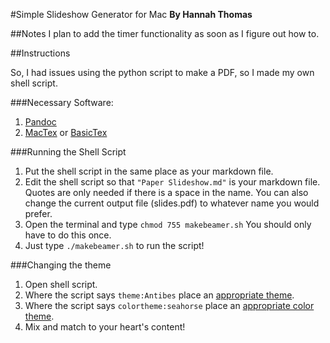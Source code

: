 #Simple Slideshow Generator for Mac
**By Hannah Thomas**

##Notes
I plan to add the timer functionality as soon as I figure out how to.

##Instructions

So, I had issues using the python script to make a PDF, so I made my own shell script.

###Necessary Software:

1. [Pandoc](https://code.google.com/p/pandoc/downloads/list)
2. [MacTex](http://tug.org/mactex/) or [BasicTex](http://tug.org/mactex/morepackages.html)

###Running the Shell Script

1. Put the shell script in the same place as your markdown file.
2. Edit the shell script so that `"Paper Slideshow.md"` is your markdown file. Quotes are only needed if there is a space in the name. You can also change the current output file (slides.pdf) to whatever name you would prefer.
3. Open the terminal and type `chmod 755 makebeamer.sh` You should only have to do this once.
4. Just type `./makebeamer.sh` to run the script!

###Changing the theme
1. Open shell script.
2. Where the script says `theme:Antibes` place an [appropriate theme](http://deic.uab.es/~iblanes/beamer_gallery/index_by_theme.html).
3. Where the script says `colortheme:seahorse` place an [appropriate color theme](http://deic.uab.es/~iblanes/beamer_gallery/index_by_color.html).
4. Mix and match to your heart's content!


